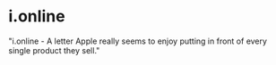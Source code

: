 # i.online
"i.online - A letter Apple really seems to enjoy putting in front of every single product they sell."
